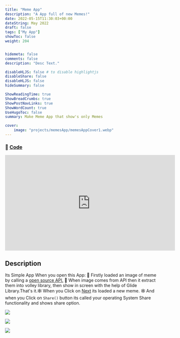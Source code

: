 ```yaml
---
title: "Meme App"
description: "A App full of new Memes!"
date: 2022-05-15T11:30:03+00:00
dateString: May 2022
draft: false
tags: ["My App"]
showToc: false
weight: 204


hidemeta: false
comments: false
description: "Desc Text."

disableHLJS: false # to disable highlightjs
disableShare: false
disableHLJS: false
hideSummary: false

ShowReadingTime: true
ShowBreadCrumbs: true
ShowPostNavLinks: true
ShowWordCount: true
UseHugoToc: false
summary: Make Meme App that show's only Memes

cover:
    image: "projects/memesApp/memesAppCover1.webp"
--- 
```




### 🔗 [Code](https://github.com/awwais/MemesShare)


<center>
    <iframe width="560" height="315" src="https://youtube.com/embed/FHdfvCnBm8c" title="YouTube video player" frameborder="0"  allowfullscreen></iframe>
</center>

## Description

Its Simple App When you open this App: 🚀 Firstly loaded an image of meme by calling a [open source API.]() 🚀 When image comes from API then it extract them into volley library, then show in screen with the help of Glide Library.That's it.🕸 When you Click on [Next]() its loaded a new meme.  🕸 And when you Click on `Share()` button its called your operating System Share functionality and shows share option.



![](/projects/search-and-reconnaissance-robot/img1.jpeg)

![](/projects/search-and-reconnaissance-robot/img2.jpeg)

![](/projects/search-and-reconnaissance-robot/img3.jpeg)



